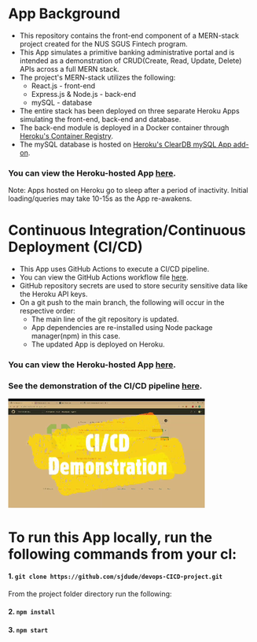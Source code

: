 # App Background
* This repository contains the front-end component of a MERN-stack project created for the NUS SGUS Fintech program.
* This App simulates a primitive banking administrative portal and is intended as a demonstration of CRUD(Create, Read, Update, Delete) APIs across a full MERN stack.
* The project's MERN-stack utilizes the following:
  * React.js - front-end
  * Express.js & Node.js - back-end
  * mySQL - database
* The entire stack has been deployed on three separate Heroku Apps simulating the front-end, back-end and database. 
* The back-end module is deployed in a Docker container through [Heroku's Container Registry](https://devcenter.heroku.com/articles/container-registry-and-runtime).
* The mySQL database is hosted on [Heroku's ClearDB mySQL App add-on](https://elements.heroku.com/addons/cleardb).

### You can view the Heroku-hosted App [here](https://devops-cicd-project.herokuapp.com/).

Note: Apps hosted on Heroku go to sleep after a period of inactivity. Initial loading/queries may take 10-15s as the App re-awakens.

# Continuous Integration/Continuous Deployment (CI/CD)
* This App uses GitHub Actions to execute a CI/CD pipeline.
* You can view the GitHub Actions workflow file [here](https://github.com/sjdude/devops-CICD-project/blob/main/.github/workflows/devops_cicd_project.yml).
* GitHub repository secrets are used to store security sensitive data like the Heroku API keys.
* On a git push to the main branch, the following will occur in the respective order:
  * The main line of the git repository is updated.
  * App dependencies are re-installed using Node package manager(npm) in this case.
  * The updated App is deployed on Heroku.

### You can view the Heroku-hosted App [here](https://devops-cicd-project.herokuapp.com/).
### See the demonstration of the CI/CD pipeline [here](https://youtu.be/JLPiXLNLqqA).
[![IMAGE ALT TEXT](demonstration.png)](https://youtu.be/JLPiXLNLqqA)

# To run this App locally, run the following commands from your cl:
#### 1. `git clone https://github.com/sjdude/devops-CICD-project.git`
From the project folder directory run the following:
#### 2. `npm install`
#### 3. `npm start`
